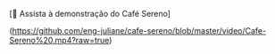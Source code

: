 [🎥 Assista à demonstração do Café Sereno]

(https://github.com/eng-juliane/cafe-sereno/blob/master/video/Cafe-Sereno%20.mp4?raw=true)
